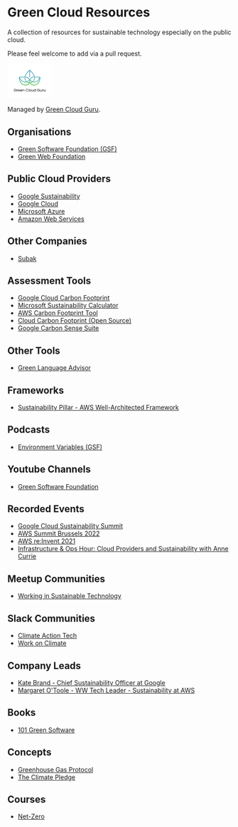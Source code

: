 # Green Cloud Resources

A collection of resources for sustainable technology especially on the public cloud.

Please feel welcome to add via a pull request.

<img src="images/logo.png" alt="Green Cloud Guru Logo" width="100"/>

Managed by [Green Cloud Guru](https://greencloud.guru).

## Organisations
* [Green Software Foundation (GSF)](https://greensoftware.foundation/)
* [Green Web Foundation](https://www.thegreenwebfoundation.org/)

## Public Cloud Providers
* [Google Sustainability](https://sustainability.google/)
* [Google Cloud](https://cloud.google.com/sustainability)
* [Microsoft Azure](https://azure.microsoft.com/en-gb/global-infrastructure/sustainability/)
* [Amazon Web Services](https://aws.amazon.com/sustainability/)

## Other Companies
* [Subak](https://subak.org/)

## Assessment Tools
* [Google Cloud Carbon Footprint](https://cloud.google.com/carbon-footprint)
* [Microsoft Sustainability Calculator](https://azure.microsoft.com/en-gb/blog/microsoft-sustainability-calculator-helps-enterprises-analyze-the-carbon-emissions-of-their-it-infrastructure/)
* [AWS Carbon Footprint Tool](https://aws.amazon.com/blogs/aws/new-customer-carbon-footprint-tool/)
* [Cloud Carbon Footprint (Open Source)](https://www.cloudcarbonfootprint.org/)
* [Google Carbon Sense Suite](https://cloud.google.com/blog/topics/sustainability/reduce-your-cloud-carbon-footprint-with-active-assist)

## Other Tools
* [Green Language Advisor](https://4uocac2xn5.execute-api.eu-central-1.amazonaws.com/default/antal-test)

## Frameworks
* [Sustainability Pillar - AWS Well-Architected Framework](https://docs.aws.amazon.com/wellarchitected/latest/sustainability-pillar/sustainability-pillar.html)

## Podcasts
* [Environment Variables (GSF)](https://podcast.greensoftware.foundation/)

## Youtube Channels
* [Green Software Foundation](https://www.youtube.com/channel/UCj0m2KL1yQzcCbmSj7AaAoA)

## Recorded Events
* [Google Cloud Sustainability Summit](https://www.youtube.com/watch?v=FZ94wZPgsec)
* [AWS Summit Brussels 2022](https://www.youtube.com/watch?v=IHJkbg3jqVg)
* [AWS re:Invent 2021](https://www.youtube.com/watch?v=3-Zq2W1-odU&list=TLPQMDMwNzIwMjK93VpsS1cY8w)
* [Infrastructure & Ops Hour: Cloud Providers and Sustainability with Anne Currie](https://learning.oreilly.com/videos/infrastructure-ops/0636920586548/0636920586548-video334706/)

## Meetup Communities
* [Working in Sustainable Technology](https://www.meetup.com/Working-In-Sustainable-Technology/)

## Slack Communities
* [Climate Action Tech](https://climateaction.tech/)
* [Work on Climate](https://workonclimate.org/)

## Company Leads
* [Kate Brand - Chief Sustainability Officer at Google](https://www.linkedin.com/in/katebrandt)
* [Margaret O'Toole - WW Tech Leader - Sustainability at AWS](https://www.linkedin.com/in/margaret-o-toole-580134127/)

## Books
* [101 Green Software](https://leanpub.com/green-software)

## Concepts
* [Greenhouse Gas Protocol](https://ghgprotocol.org/)
* [The Climate Pledge](https://www.theclimatepledge.com/)

## Courses
* [Net-Zero](https://www.etrify.com/net-zero)